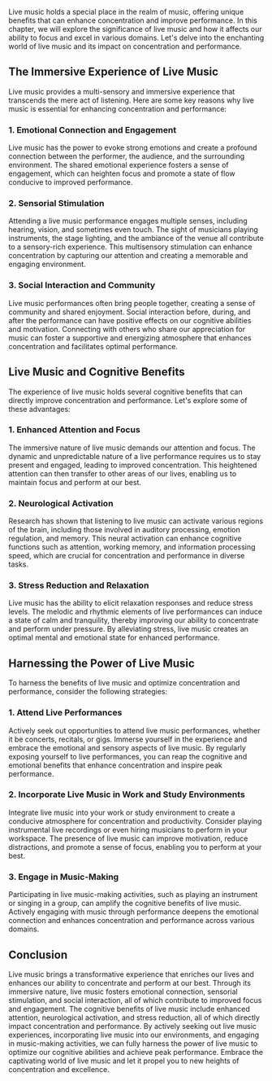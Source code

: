 
Live music holds a special place in the realm of music, offering unique benefits that can enhance concentration and improve performance. In this chapter, we will explore the significance of live music and how it affects our ability to focus and excel in various domains. Let's delve into the enchanting world of live music and its impact on concentration and performance.

The Immersive Experience of Live Music
--------------------------------------

Live music provides a multi-sensory and immersive experience that transcends the mere act of listening. Here are some key reasons why live music is essential for enhancing concentration and performance:

### 1. Emotional Connection and Engagement

Live music has the power to evoke strong emotions and create a profound connection between the performer, the audience, and the surrounding environment. The shared emotional experience fosters a sense of engagement, which can heighten focus and promote a state of flow conducive to improved performance.

### 2. Sensorial Stimulation

Attending a live music performance engages multiple senses, including hearing, vision, and sometimes even touch. The sight of musicians playing instruments, the stage lighting, and the ambiance of the venue all contribute to a sensory-rich experience. This multisensory stimulation can enhance concentration by capturing our attention and creating a memorable and engaging environment.

### 3. Social Interaction and Community

Live music performances often bring people together, creating a sense of community and shared enjoyment. Social interaction before, during, and after the performance can have positive effects on our cognitive abilities and motivation. Connecting with others who share our appreciation for music can foster a supportive and energizing atmosphere that enhances concentration and facilitates optimal performance.

Live Music and Cognitive Benefits
---------------------------------

The experience of live music holds several cognitive benefits that can directly improve concentration and performance. Let's explore some of these advantages:

### 1. Enhanced Attention and Focus

The immersive nature of live music demands our attention and focus. The dynamic and unpredictable nature of a live performance requires us to stay present and engaged, leading to improved concentration. This heightened attention can then transfer to other areas of our lives, enabling us to maintain focus and perform at our best.

### 2. Neurological Activation

Research has shown that listening to live music can activate various regions of the brain, including those involved in auditory processing, emotion regulation, and memory. This neural activation can enhance cognitive functions such as attention, working memory, and information processing speed, which are crucial for concentration and performance in diverse tasks.

### 3. Stress Reduction and Relaxation

Live music has the ability to elicit relaxation responses and reduce stress levels. The melodic and rhythmic elements of live performances can induce a state of calm and tranquility, thereby improving our ability to concentrate and perform under pressure. By alleviating stress, live music creates an optimal mental and emotional state for enhanced performance.

Harnessing the Power of Live Music
----------------------------------

To harness the benefits of live music and optimize concentration and performance, consider the following strategies:

### 1. Attend Live Performances

Actively seek out opportunities to attend live music performances, whether it be concerts, recitals, or gigs. Immerse yourself in the experience and embrace the emotional and sensory aspects of live music. By regularly exposing yourself to live performances, you can reap the cognitive and emotional benefits that enhance concentration and inspire peak performance.

### 2. Incorporate Live Music in Work and Study Environments

Integrate live music into your work or study environment to create a conducive atmosphere for concentration and productivity. Consider playing instrumental live recordings or even hiring musicians to perform in your workspace. The presence of live music can improve motivation, reduce distractions, and promote a sense of focus, enabling you to perform at your best.

### 3. Engage in Music-Making

Participating in live music-making activities, such as playing an instrument or singing in a group, can amplify the cognitive benefits of live music. Actively engaging with music through performance deepens the emotional connection and enhances concentration and performance across various domains.

Conclusion
----------

Live music brings a transformative experience that enriches our lives and enhances our ability to concentrate and perform at our best. Through its immersive nature, live music fosters emotional connection, sensorial stimulation, and social interaction, all of which contribute to improved focus and engagement. The cognitive benefits of live music include enhanced attention, neurological activation, and stress reduction, all of which directly impact concentration and performance. By actively seeking out live music experiences, incorporating live music into our environments, and engaging in music-making activities, we can fully harness the power of live music to optimize our cognitive abilities and achieve peak performance. Embrace the captivating world of live music and let it propel you to new heights of concentration and excellence.
